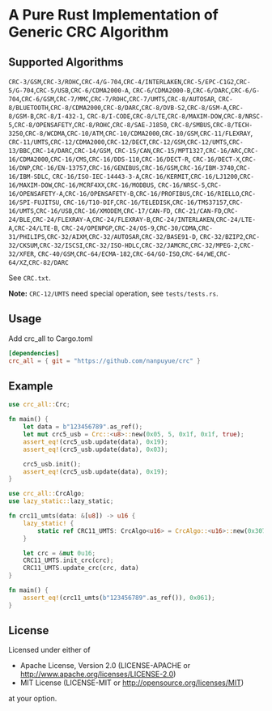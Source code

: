 # A Pure Rust Implementation of Generic CRC Algorithm

## Supported Algorithms

`CRC-3/GSM`,`CRC-3/ROHC`,`CRC-4/G-704`,`CRC-4/INTERLAKEN`,`CRC-5/EPC-C1G2`,`CRC-5/G-704`,`CRC-5/USB`,`CRC-6/CDMA2000-A`,
`CRC-6/CDMA2000-B`,`CRC-6/DARC`,`CRC-6/G-704`,`CRC-6/GSM`,`CRC-7/MMC`,`CRC-7/ROHC`,`CRC-7/UMTS`,`CRC-8/AUTOSAR`,
`CRC-8/BLUETOOTH`,`CRC-8/CDMA2000`,`CRC-8/DARC`,`CRC-8/DVB-S2`,`CRC-8/GSM-A`,`CRC-8/GSM-B`,`CRC-8/I-432-1`,
`CRC-8/I-CODE`,`CRC-8/LTE`,`CRC-8/MAXIM-DOW`,`CRC-8/NRSC-5`,`CRC-8/OPENSAFETY`,`CRC-8/ROHC`,`CRC-8/SAE-J1850`,
`CRC-8/SMBUS`,`CRC-8/TECH-3250`,`CRC-8/WCDMA`,`CRC-10/ATM`,`CRC-10/CDMA2000`,`CRC-10/GSM`,`CRC-11/FLEXRAY`,
`CRC-11/UMTS`,`CRC-12/CDMA2000`,`CRC-12/DECT`,`CRC-12/GSM`,`CRC-12/UMTS`,`CRC-13/BBC`,`CRC-14/DARC`,`CRC-14/GSM`,
`CRC-15/CAN`,`CRC-15/MPT1327`,`CRC-16/ARC`,`CRC-16/CDMA2000`,`CRC-16/CMS`,`CRC-16/DDS-110`,`CRC-16/DECT-R`,
`CRC-16/DECT-X`,`CRC-16/DNP`,`CRC-16/EN-13757`,`CRC-16/GENIBUS`,`CRC-16/GSM`,`CRC-16/IBM-3740`,`CRC-16/IBM-SDLC`,
`CRC-16/ISO-IEC-14443-3-A`,`CRC-16/KERMIT`,`CRC-16/LJ1200`,`CRC-16/MAXIM-DOW`,`CRC-16/MCRF4XX`,`CRC-16/MODBUS`,
`CRC-16/NRSC-5`,`CRC-16/OPENSAFETY-A`,`CRC-16/OPENSAFETY-B`,`CRC-16/PROFIBUS`,`CRC-16/RIELLO`,`CRC-16/SPI-FUJITSU`,
`CRC-16/T10-DIF`,`CRC-16/TELEDISK`,`CRC-16/TMS37157`,`CRC-16/UMTS`,`CRC-16/USB`,`CRC-16/XMODEM`,`CRC-17/CAN-FD`,
`CRC-21/CAN-FD`,`CRC-24/BLE`,`CRC-24/FLEXRAY-A`,`CRC-24/FLEXRAY-B`,`CRC-24/INTERLAKEN`,`CRC-24/LTE-A`,`CRC-24/LTE-B`,
`CRC-24/OPENPGP`,`CRC-24/OS-9`,`CRC-30/CDMA`,`CRC-31/PHILIPS`,`CRC-32/AIXM`,`CRC-32/AUTOSAR`,`CRC-32/BASE91-D`,
`CRC-32/BZIP2`,`CRC-32/CKSUM`,`CRC-32/ISCSI`,`CRC-32/ISO-HDLC`,`CRC-32/JAMCRC`,`CRC-32/MPEG-2`,`CRC-32/XFER`,
`CRC-40/GSM`,`CRC-64/ECMA-182`,`CRC-64/GO-ISO`,`CRC-64/WE`,`CRC-64/XZ`,`CRC-82/DARC`

See `CRC.txt`.

**Note:** `CRC-12/UMTS` need special operation, see `tests/tests.rs`.

## Usage

Add crc_all to Cargo.toml

```toml
[dependencies]
crc_all = { git = "https://github.com/nanpuyue/crc" }
```

## Example

```rust
use crc_all::Crc;

fn main() {
    let data = b"123456789".as_ref();
    let mut crc5_usb = Crc::<u8>::new(0x05, 5, 0x1f, 0x1f, true);
    assert_eq!(crc5_usb.update(data), 0x19);
    assert_eq!(crc5_usb.update(data), 0x03);

    crc5_usb.init();
    assert_eq!(crc5_usb.update(data), 0x19);
}
```

```rust
use crc_all::CrcAlgo;
use lazy_static::lazy_static;

fn crc11_umts(data: &[u8]) -> u16 {
    lazy_static! {
        static ref CRC11_UMTS: CrcAlgo<u16> = CrcAlgo::<u16>::new(0x307, 11, 0, 0, false);
    }

    let crc = &mut 0u16;
    CRC11_UMTS.init_crc(crc);
    CRC11_UMTS.update_crc(crc, data)
}

fn main() {
    assert_eq!(crc11_umts(b"123456789".as_ref()), 0x061);
}
```

## License

Licensed under either of

* Apache License, Version 2.0 (LICENSE-APACHE or http://www.apache.org/licenses/LICENSE-2.0)
* MIT License (LICENSE-MIT or http://opensource.org/licenses/MIT)

at your option.
